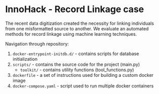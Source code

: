 # InnoHack - Record Linkage case


The recent data digitization created the necessity for linking individuals from one misformatted source to another. We evaluate an automated methods for record linkage using machine learning techniques.

Navigation through repository:
1. ``docker-entrypoint-initdb.d/`` - contains scripts for database initialization
1. ``scripts/`` - contains the source code for the project (main.py)
    -  ``toolkit/`` - contains utility functions (tool_functions.py)
3. ``dockerfile`` - a set of instructions used for building a custom docker image
4. ``docker-compose.yaml`` - script used to run multiple docker containers 
